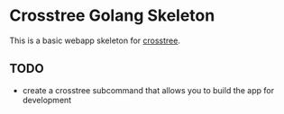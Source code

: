 # Crosstree Golang Skeleton

This is a basic webapp skeleton for [crosstree](https://crosstree.tech).

## TODO

- create a crosstree subcommand that allows you to build the app for development
